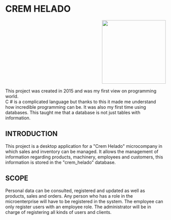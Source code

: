 # CREM HELADO

<p align="right"><img src="https://agenciapublicadeempleo.sena.edu.co/PublishingImages/Paginas/ConvocatoriaEspecialCremHelado-/LOG%20CREM.png" width=200px></p>

This project was created in 2015 and was my first view on programming world.<br> C # is a complicated language but thanks to this it made me understand how incredible programming can be.
It was also my first time using databases. This taught me that a database is not just tables with information.
## INTRODUCTION
This project is a desktop application for a "Crem Helado" microcompany in which sales and inventory can be managed. It allows the management of information regarding products, machinery, employees and customers, this information is stored in the "crem_helado" database.

## SCOPE
Personal data can be consulted, registered and updated as well as products, sales and orders. Any person who has a role in the microenterprise will have to be registered in the system. The employee can only register users with an employee role. The administrator will be in charge of registering all kinds of users and clients.

